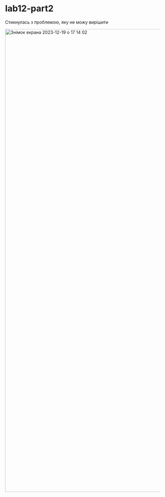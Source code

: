 # lab12-part2

Стикнулась з проблемою, яку не можу вирішити

<img width="1508" alt="Знімок екрана 2023-12-19 о 17 14 02" src="https://github.com/klshch/lab12-part2/assets/147326209/acf2e72f-a727-4a1d-9afe-158db4a3e7a5">
